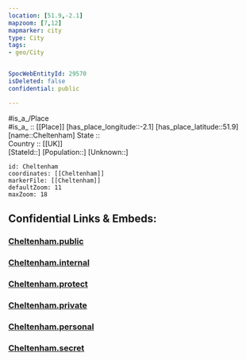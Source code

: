 ```yaml
---
location: [51.9,-2.1] 
mapzoom: [7,12] 
mapmarker: city 
type: City
tags:
- geo/City


SpocWebEntityId: 29570
isDeleted: false
confidential: public

---
```

#is_a_/Place  
#is_a_ :: [[Place]] 
[has_place_longitude::-2.1] 
[has_place_latitude::51.9] 
[name::Cheltenham] 
State ::  
Country :: [[UK]]  
[StateId::] 
[Population::] 
[Unknown::] 


```leaflet
id: Cheltenham
coordinates: [[Cheltenham]] 
markerFile: [[Cheltenham]] 
defaultZoom: 11 
maxZoom: 18
```


## Confidential Links & Embeds: 

### [Cheltenham.public](/_public/\Earth\Continent\Europe\Europe~North\UK\England\Regions~England\South_West_England\Gloucestershire\cities~Gloucestershire\Cheltenham\cities~CheltenhamCheltenham.public.md) 

### [Cheltenham.internal](/_internal/\Earth\Continent\Europe\Europe~North\UK\England\Regions~England\South_West_England\Gloucestershire\cities~Gloucestershire\Cheltenham\cities~CheltenhamCheltenham.internal.md) 

### [Cheltenham.protect](/_protect/\Earth\Continent\Europe\Europe~North\UK\England\Regions~England\South_West_England\Gloucestershire\cities~Gloucestershire\Cheltenham\cities~CheltenhamCheltenham.protect.md) 

### [Cheltenham.private](/_private/\Earth\Continent\Europe\Europe~North\UK\England\Regions~England\South_West_England\Gloucestershire\cities~Gloucestershire\Cheltenham\cities~CheltenhamCheltenham.private.md) 

### [Cheltenham.personal](/_personal/\Earth\Continent\Europe\Europe~North\UK\England\Regions~England\South_West_England\Gloucestershire\cities~Gloucestershire\Cheltenham\cities~CheltenhamCheltenham.personal.md) 

### [Cheltenham.secret](/_secret/\Earth\Continent\Europe\Europe~North\UK\England\Regions~England\South_West_England\Gloucestershire\cities~Gloucestershire\Cheltenham\cities~CheltenhamCheltenham.secret.md)

